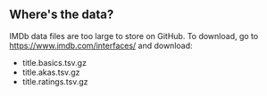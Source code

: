 ## Where's the data?

IMDb data files are too large to store on GitHub. To download, go to https://www.imdb.com/interfaces/ and download:
- title.basics.tsv.gz
- title.akas.tsv.gz
- title.ratings.tsv.gz